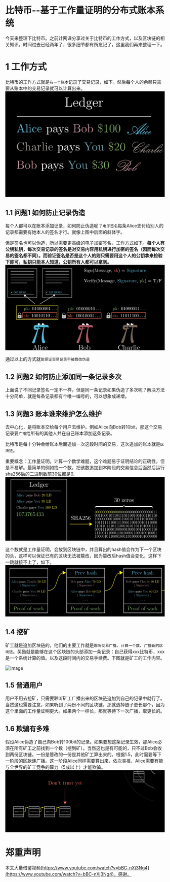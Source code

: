 # 比特币--基于工作量证明的分布式账本系统
今天来整理下比特币。之前计网课分享过关于比特币的工作方式，以及区块链的相关知识。时间过去已经两年了，很多细节都有所忘记了，这里我们再来整理一下。
# 1 工作方式
比特币的工作方式就是`有一个账本`记录了交易记录，如下。然后每个人的余额只需要从账本中的交易记录就可以计算出来。    
![image](img/bit1.jpg)  
## 1.1 问题1 如何防止记录伪造
每个人都可以在账本添加记录，如何防止伪造呢？`电子签名`每条Alice支付给别人的记录都需要有她本人的签名才行。就像上图中后面的斜体字。  

但是签名也可以伪造，所以需要更高级的电子加密签名，工作方式如下。**每个人有公钥私钥，每次交易记录的签名是对交易内容用私钥进行加密的签名（因而每次交易的签名都不同）。而验证签名是否是这个人的则只需要用这个人的公钥拿来检验下即可，私钥只能本人知道，公钥所有人都可以拿到。**  
![image](img/bit2.jpg)

通过以上的方式就`能保证交易记录不被篡改伪造`

## 1.2 问题2 如何防止添加同一条记录多次
上面说了不同记录签名一定不一样，但是同一条记录如果伪造了多次呢？解决方法十分简单，就是每条记录都有个唯一编号的，可以想象成递增。

## 1.3 问题3 账本谁来维护怎么维护
去中心化，是将账本交给每个用户去维护。例如Alice向Bob转10bit，那这个交易记录要`广播`给所有的其他人并在自己账本添加这条记录。

比特币是每十分钟会给账本后面追加一次这段时间的交易，这次追加的账本就是`区块链`。

重要概念：工作量证明。计算一个数学难题，这个难题易于证明结论的正确性，但是不易解。最简单的例如找一个数，把该数追加到本阶段的交易信息后面然后运行sha256后的二进制数前30位都是0.
![image](img/bit3.jpg)

这个数就是工作量证明，会放到区块链中，并且算出的hash值会作为下一个区块的头，这样可以保证已有的区块无法被篡改，因为篡改后hash值会变化，这样下一跳就接不上了，如下。
![image](img/bit4.jpg)  

## 1.4 挖矿
矿工就是追加区块链的，他们的主要工作就是`聆听交易广播`、`计算一个数`、`广播新的区块链`。奖励就是能够在这个区块链的头部添加一条记录：自己获得xxx比特币，xxx是一个系统计算的值。以及这段时间内的交易手续费。下图就是矿工的工作内容。

![image](img/bit1.gif)
## 1.5 普通用户
用户不用去挖矿，只需要聆听矿工广播出来的区块链追加到自己的记录中就行了。当然这也需要注意，如果听到了两份不同的区块链，那就选择链子更长那个，因为这个里面的工作量证明更大。如果两个一样长，那就等待下一次广播，取更长的。
## 1.6 欺骗有多难
假设Alice伪造了自己向Bob转100bit的记录。如果要想这条记录生效，那Alice必须在所有矿工之前找到一个数（挖到矿）。当然这也是有可能的，只不过Bob会收到两份区块链。一份是篡改的一份是其他矿工算出来的。根据1.5，此时需要等下一阶段的区款连广播。这一阶段Alice同样需要算出来，依次类推，Alice需要有能与全世界的矿工竞争的算力（5成以上）才能欺骗。  
![image](img/bit2.gif)

# 郑重声明
本文大量借鉴视频[https://www.youtube.com/watch?v=bBC-nXj3Ng4](https://www.youtube.com/watch?v=bBC-nXj3Ng4)，感谢。